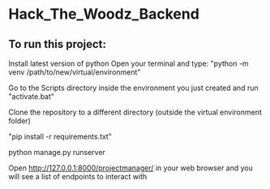 # Hack_The_Woodz_Backend

## To run this project:
Install latest version of python
Open your terminal and type: "python -m venv /path/to/new/virtual/environment"

Go to the Scripts directory inside the environment you just created and run "activate.bat" 

Clone the repository to a different directory (outside the virtual environment folder)

"pip install -r requirements.txt"

python manage.py runserver

Open http://127.0.0.1:8000/projectmanager/ in your web browser and you will see a list of endpoints to interact with
